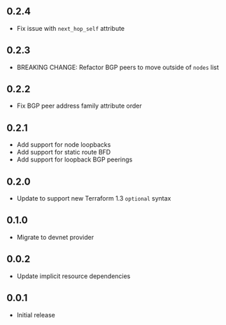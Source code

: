 ## 0.2.4

- Fix issue with `next_hop_self` attribute

## 0.2.3

- BREAKING CHANGE: Refactor BGP peers to move outside of `nodes` list

## 0.2.2

- Fix BGP peer address family attribute order

## 0.2.1

- Add support for node loopbacks
- Add support for static route BFD
- Add support for loopback BGP peerings

## 0.2.0

- Update to support new Terraform 1.3 `optional` syntax

## 0.1.0

- Migrate to devnet provider

## 0.0.2

- Update implicit resource dependencies

## 0.0.1

- Initial release
